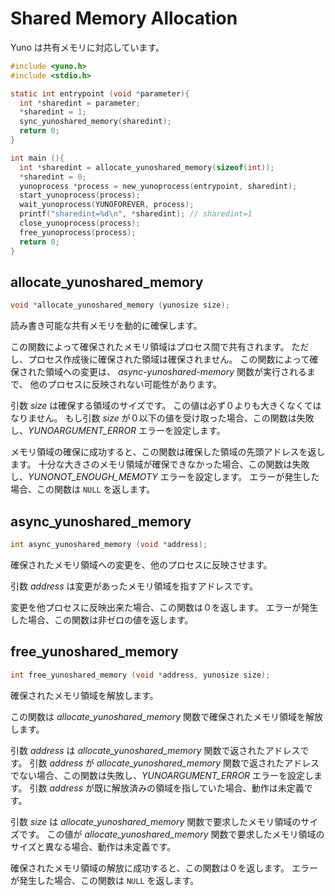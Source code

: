 
# Shared Memory Allocation 

Yuno は共有メモリに対応しています。

```c
#include <yuno.h>
#include <stdio.h>

static int entrypoint (void *parameter){
  int *sharedint = parameter;
  *sharedint = 1;
  sync_yunoshared_memory(sharedint);
  return 0;
}

int main (){
  int *sharedint = allocate_yunoshared_memory(sizeof(int));
  *sharedint = 0;
  yunoprocess *process = new_yunoprocess(entrypoint, sharedint);
  start_yunoprocess(process);
  wait_yunoprocess(YUNOFOREVER, process);
  printf("sharedint=%d\n", *sharedint); // sharedint=1
  close_yunoprocess(process);
  free_yunoprocess(process);
  return 0;
}
```

## allocate_yunoshared_memory 

```c
void *allocate_yunoshared_memory (yunosize size);
```

読み書き可能な共有メモリを動的に確保します。

この関数によって確保されたメモリ領域はプロセス間で共有されます。
ただし、プロセス作成後に確保された領域は確保されません。
この関数によって確保された領域への変更は、
*async-yunoshared-memory* 関数が実行されるまで、
他のプロセスに反映されない可能性があります。

引数 *size* は確保する領域のサイズです。
この値は必ず０よりも大きくなくてはなりません。
もし引数 *size* が０以下の値を受け取った場合、この関数は失敗し、*YUNOARGUMENT_ERROR* エラーを設定します。

メモリ領域の確保に成功すると、この関数は確保した領域の先頭アドレスを返します。
十分な大きさのメモリ領域が確保できなかった場合、この関数は失敗し、*YUNONOT_ENOUGH_MEMOTY* エラーを設定します。
エラーが発生した場合、この関数は `NULL` を返します。

## async_yunoshared_memory 

```c
int async_yunoshared_memory (void *address);
```

確保されたメモリ領域への変更を、他のプロセスに反映させます。

引数 *address* は変更があったメモリ領域を指すアドレスです。

変更を他プロセスに反映出来た場合、この関数は０を返します。
エラーが発生した場合、この関数は非ゼロの値を返します。

## free_yunoshared_memory 

```c
int free_yunoshared_memory (void *address, yunosize size);
```

確保されたメモリ領域を解放します。

この関数は *allocate_yunoshared_memory* 関数で確保されたメモリ領域を解放します。

引数 *address* は *allocate_yunoshared_memory* 関数で返されたアドレスです。
引数 *address* が *allocate_yunoshared_memory* 関数で返されたアドレスでない場合、この関数は失敗し、*YUNOARGUMENT_ERROR* エラーを設定します。
引数 *address* が既に解放済みの領域を指していた場合、動作は未定義です。

引数 *size* は *allocate_yunoshared_memory* 関数で要求したメモリ領域のサイズです。
この値が *allocate_yunoshared_memory* 関数で要求したメモリ領域のサイズと異なる場合、動作は未定義です。

確保されたメモリ領域の解放に成功すると、この関数は０を返します。
エラーが発生した場合、この関数は `NULL` を返します。
